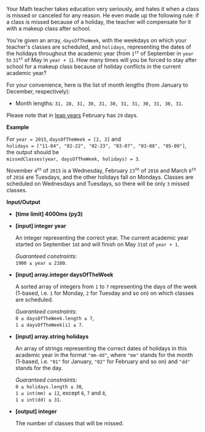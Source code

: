 <div class="markdown"><p>Your Math teacher takes education very seriously, and hates it when a class is missed or canceled for any reason. He even made up the following rule: if a class is missed because of a holiday, the teacher will compensate for it with a makeup class after school.</p>
<p>You're given an array, <code>daysOfTheWeek</code>, with the weekdays on which your teacher's classes are scheduled, and <code>holidays</code>, representing the dates of the holidays throughout the academic year (from <code>1<sup>st</sup></code> of September in <code>year</code> to <code>31<sup>st</sup></code> of May in <code>year + 1</code>). How many times will you be forced to stay after school for a makeup class because of holiday conflicts in the current academic year?</p>
<p>For your convenience, here is the list of month lengths (from January to December, respectively):</p>
<ul>
<li>Month lengths: <code>31, 28, 31, 30, 31, 30, 31, 31, 30, 31, 30, 31</code>.</li>
</ul>
<p>Please note that in <a href="keyword://leap">leap years</a> February has <code>29</code> days.</p>
<p><strong>Example</strong></p>
<p>For <code>year = 2015</code>, <code>daysOfTheWeek = [2, 3]</code> and<br>
<code>holidays = ["11-04", "02-22", "02-23", "03-07", "03-08", "05-09"]</code>,<br>
the output should be<br>
<code>missedClasses(year, daysOfTheWeek, holidays) = 3</code>.</p>
<p>November <code>4<sup>th</sup></code> of <code>2015</code> is a Wednesday, February <code>23<sup>th</sup></code> of <code>2016</code> and March <code>8<sup>th</sup></code> of <code>2016</code> are Tuesdays, and the other holidays fall on Mondays. Classes are scheduled on Wednesdays and Tuesdays, so there will be only <code>3</code> missed classes.</p>
<p><strong>Input/Output</strong></p>
<ul>
<li><strong>[time limit] 4000ms (py3)</strong></li>
</ul>
<ul>
<li>
<p><strong>[input] integer year</strong></p>
<p>An integer representing the correct year. The current academic year started on September <code>1</code>st and will finish on May <code>31</code>st of <code>year + 1</code>.</p>
<p><em>Guaranteed constraints:</em><br>
<code>1900 ≤ year ≤ 2100</code>.</p>
</li>
<li>
<p><strong>[input] array.integer daysOfTheWeek</strong></p>
<p>A sorted array of integers from <code>1</code> to <code>7</code> representing the days of the week (1-based, i.e. <code>1</code> for Monday, <code>2</code> for Tuesday and so on) on which classes are scheduled.</p>
<p><em>Guaranteed constraints:</em><br>
<code>0 ≤ daysOfTheWeek.length ≤ 7</code>,<br>
<code>1 ≤ daysOfTheWeek[i] ≤ 7</code>.</p>
</li>
<li>
<p><strong>[input] array.string holidays</strong></p>
<p>An array of strings representing the correct dates of holidays in this academic year in the format <code>"mm-dd"</code>, where <code>"mm"</code> stands for the month (1-based, i.e. <code>"01"</code> for January, <code>"02"</code> for February and so on) and <code>"dd"</code> stands for the day.</p>
<p><em>Guaranteed constraints:</em><br>
<code>0 ≤ holidays.length ≤ 30</code>,<br>
<code>1 ≤ int(mm) ≤ 12</code>, except <code>6</code>, <code>7</code> and <code>8</code>,<br>
<code>1 ≤ int(dd) ≤ 31</code>.</p>
</li>
<li>
<p><strong>[output] integer</strong></p>
<p>The number of classes that will be missed.</p>
</li>
</ul>
</div>